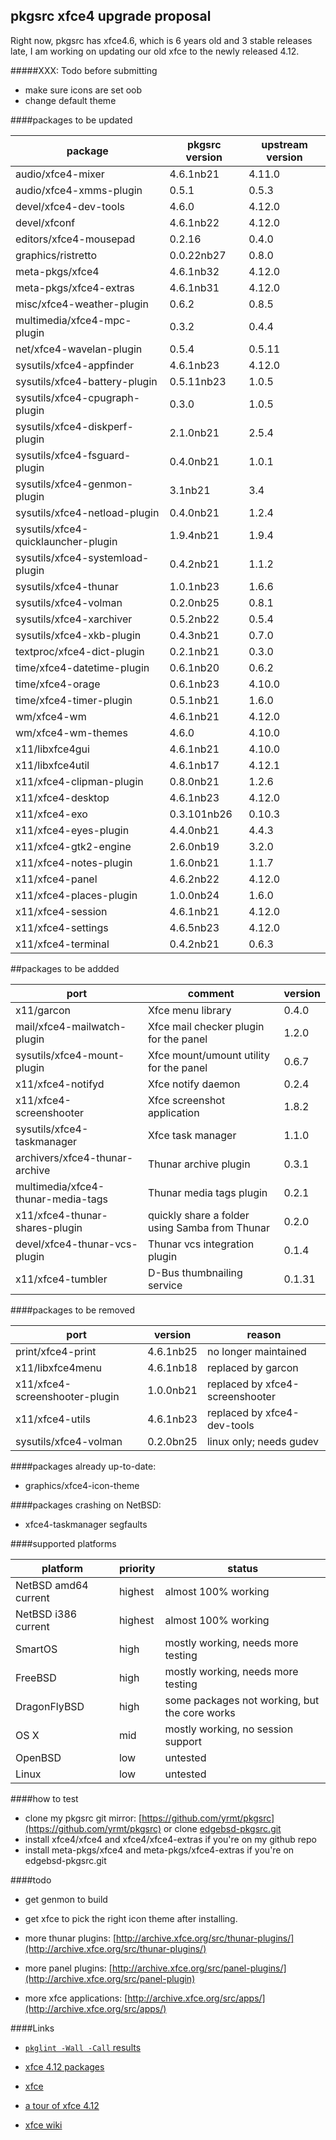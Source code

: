 ## pkgsrc xfce4 upgrade proposal

Right now, pkgsrc has xfce4.6, which is 6 years old and 3 stable releases late,
I am working on updating our old xfce to the newly released 4.12.

#####XXX: Todo before submitting

- make sure icons are set oob
- change default theme


####packages to be updated

package  | pkgsrc version | upstream version 
---------|----------------|----------------
audio/xfce4-mixer | 4.6.1nb21 | 4.11.0
audio/xfce4-xmms-plugin | 0.5.1 | 0.5.3
devel/xfce4-dev-tools | 4.6.0 | 4.12.0
devel/xfconf | 4.6.1nb22 | 4.12.0
editors/xfce4-mousepad | 0.2.16 | 0.4.0
graphics/ristretto |0.0.22nb27 | 0.8.0
meta-pkgs/xfce4 | 4.6.1nb32 | 4.12.0
meta-pkgs/xfce4-extras | 4.6.1nb31 | 4.12.0
misc/xfce4-weather-plugin | 0.6.2 | 0.8.5
multimedia/xfce4-mpc-plugin| 0.3.2 | 0.4.4
net/xfce4-wavelan-plugin| 0.5.4 | 0.5.11
sysutils/xfce4-appfinder| 4.6.1nb23 | 4.12.0
sysutils/xfce4-battery-plugin| 0.5.11nb23 | 1.0.5
sysutils/xfce4-cpugraph-plugin| 0.3.0 | 1.0.5
sysutils/xfce4-diskperf-plugin| 2.1.0nb21 | 2.5.4
sysutils/xfce4-fsguard-plugin| 0.4.0nb21 | 1.0.1
sysutils/xfce4-genmon-plugin| 3.1nb21 | 3.4
sysutils/xfce4-netload-plugin| 0.4.0nb21 | 1.2.4
sysutils/xfce4-quicklauncher-plugin|1.9.4nb21 | 1.9.4
sysutils/xfce4-systemload-plugin|0.4.2nb21 | 1.1.2
sysutils/xfce4-thunar| 1.0.1nb23 | 1.6.6
sysutils/xfce4-volman| 0.2.0nb25 | 0.8.1
sysutils/xfce4-xarchiver| 0.5.2nb22 | 0.5.4
sysutils/xfce4-xkb-plugin| 0.4.3nb21 | 0.7.0
textproc/xfce4-dict-plugin|0.2.1nb21 | 0.3.0
time/xfce4-datetime-plugin| 0.6.1nb20 | 0.6.2
time/xfce4-orage|0.6.1nb23|4.10.0
time/xfce4-timer-plugin|0.5.1nb21|1.6.0
wm/xfce4-wm|4.6.1nb21 | 4.12.0
wm/xfce4-wm-themes|4.6.0 | 4.10.0
x11/libxfce4gui|4.6.1nb21 | 4.10.0
x11/libxfce4util|4.6.1nb17 | 4.12.1
x11/xfce4-clipman-plugin|0.8.0nb21 | 1.2.6
x11/xfce4-desktop|4.6.1nb23 | 4.12.0
x11/xfce4-exo|0.3.101nb26 | 0.10.3
x11/xfce4-eyes-plugin|4.4.0nb21|4.4.3
x11/xfce4-gtk2-engine|2.6.0nb19|3.2.0
x11/xfce4-notes-plugin|1.6.0nb21|1.1.7
x11/xfce4-panel|4.6.2nb22 | 4.12.0
x11/xfce4-places-plugin|1.0.0nb24|1.6.0
x11/xfce4-session|4.6.1nb21|4.12.0
x11/xfce4-settings|4.6.5nb23|4.12.0
x11/xfce4-terminal|0.4.2nb21|0.6.3

##packages to be addded

port|comment|version
----|-----------|--------
x11/garcon | Xfce menu library | 0.4.0
mail/xfce4-mailwatch-plugin | Xfce mail checker plugin for the panel | 1.2.0
sysutils/xfce4-mount-plugin | Xfce mount/umount utility for the panel | 0.6.7
x11/xfce4-notifyd | Xfce notify daemon | 0.2.4
x11/xfce4-screenshooter | Xfce screenshot application | 1.8.2 
sysutils/xfce4-taskmanager | Xfce task manager | 1.1.0
archivers/xfce4-thunar-archive | Thunar archive plugin | 0.3.1
multimedia/xfce4-thunar-media-tags | Thunar media tags plugin | 0.2.1
x11/xfce4-thunar-shares-plugin | quickly share a folder using Samba from Thunar | 0.2.0
devel/xfce4-thunar-vcs-plugin | Thunar vcs integration plugin | 0.1.4
x11/xfce4-tumbler | D-Bus thumbnailing service | 0.1.31

####packages to be removed 

port | version | reason
-----|---------|--------
print/xfce4-print| 4.6.1nb25 | no longer maintained
x11/libxfce4menu| 4.6.1nb18 | replaced by garcon
x11/xfce4-screenshooter-plugin| 1.0.0nb21 | replaced by xfce4-screenshooter
x11/xfce4-utils | 4.6.1nb23 | replaced by xfce4-dev-tools
sysutils/xfce4-volman | 0.2.0bn25 | linux only; needs gudev

####packages already up-to-date:

- graphics/xfce4-icon-theme

####packages crashing on NetBSD:

- xfce4-taskmanager segfaults

####supported platforms 

platform | priority | status
---------|----------|-------
NetBSD amd64 current | highest | almost 100% working
NetBSD i386 current | highest | almost 100% working
SmartOS | high | mostly working, needs more testing
FreeBSD | high | mostly working, needs more testing
DragonFlyBSD | high | some packages not working, but the core works
OS X | mid | mostly working, no session support
OpenBSD | low | untested
Linux | low | untested

####how to test

- clone my pkgsrc git mirror: [https://github.com/yrmt/pkgsrc](https://github.com/yrmt/pkgsrc)
 or clone [edgebsd-pkgsrc.git](http://git.edgebsd.org/gitweb/?p=edgebsd-pkgsrc.git;a=summary)
- install xfce4/xfce4 and xfce4/xfce4-extras if you're on my github repo
- install meta-pkgs/xfce4 and meta-pkgs/xfce4-extras if you're on edgebsd-pkgsrc.git


####todo

- get genmon to build

- get xfce to pick the right icon theme after installing.

- more thunar plugins: [http://archive.xfce.org/src/thunar-plugins/](http://archive.xfce.org/src/thunar-plugins/)

- more panel plugins: [http://archive.xfce.org/src/panel-plugins/](http://archive.xfce.org/src/panel-plugin)

- more xfce applications: [http://archive.xfce.org/src/apps/](http://archive.xfce.org/src/apps/)

####Links 

- [`pkglint -Wall -Call` results](http://pkgsrc.saveosx.org/xfce/pkglint-results.txt)

- [xfce 4.12 packages](https://github.com/yrmt/pkgsrc/tree/trunk/xfce4)

- [xfce](http://xfce.org/)

- [a tour of xfce 4.12](http://www.xfce.org/download/changelogs/4.12)

- [xfce wiki](https://wiki.xfce.org/)
